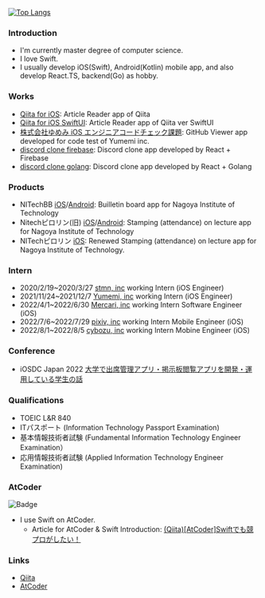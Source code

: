 [![Top Langs](https://github-readme-stats.vercel.app/api/top-langs/?username=kntkymt&layout=compact)](https://github.com/anuraghazra/github-readme-stats)

### Introduction
- I'm currently master degree of computer science.
- I love Swift.
- I usually develop iOS(Swift), Android(Kotlin) mobile app, and also develop React.TS, backend(Go) as hobby.

### Works
- [Qiita for iOS](https://github.com/kntkymt/Qiita_for_iOS): Article Reader app of Qiita
- [Qiita for iOS SwiftUI](https://github.com/kntkymt/Qiita_for_iOS_SwiftUI): Article Reader app of Qiita ver SwiftUI
- [株式会社ゆめみ iOS エンジニアコードチェック課題](https://github.com/kntkymt/yumemi-ios-engineer-codecheck): GitHub Viewer app developed for code test of Yumemi inc.
- [discord clone firebase](https://github.com/kntkymt/discord_clone_firebase): Discord clone app developed by React + Firebase
- [discord clone golang](https://github.com/kntkymt/discord_clone_golang): Discord clone app developed by React + Golang
    
### Products
- NITechBB [iOS](https://apps.apple.com/us/app/id1525858812)/[Android](https://play.google.com/store/apps/details?id=com.c0de_mattari.nitechbb): Builletin board app for Nagoya Institute of Technology
- Nitechピロリン(旧) [iOS](https://apps.apple.com/us/app/id1449703640)/[Android](https://play.google.com/store/apps/details?id=jp.ac.nitech.pyrroline): Stamping (attendance) on lecture app for Nagoya Institute of Technology
- NITechピロリン [iOS](https://apps.apple.com/us/app/id1584907746): Renewed Stamping (attendance) on lecture app for Nagoya Institute of Technology.

### Intern
- 2020/2/19~2020/3/27 [stmn, inc](https://stmn.co.jp/) working Intern (iOS Engineer)
- 2021/11/24~2021/12/7 [Yumemi, inc](https://www.yumemi.co.jp/) working Intern (iOS Engineer)
- 2022/4/1~2022/6/30 [Mercari, inc](https://about.mercari.com/) working Intern Software Engineer (iOS)
- 2022/7/6~2022/7/29 [pixiv, inc](https://www.pixiv.co.jp/) working Intern Mobile Engineer (iOS)
- 2022/8/1~2022/8/5 [cybozu, inc](https://cybozu.co.jp/) working Intern Mobine Engineer (iOS)

### Conference
- iOSDC Japan 2022 [大学で出席管理アプリ・掲示板閲覧アプリを開発・運用している学生の話](https://fortee.jp/iosdc-japan-2022/proposal/f4ca136c-710e-4373-8b4c-1a4265ff5ed7)

### Qualifications
- TOEIC L&R 840
- ITパスポート (Information Technology Passport Examination)
- 基本情報技術者試験 (Fundamental Information Technology Engineer Examination）
- 応用情報技術者試験 (Applied Information Technology Engineer Examination)
    
### AtCoder

![Badge](https://cp-logo.vercel.app/atcoder/kntkymt)

- I use Swift on AtCoder.
    - Article for AtCoder & Swift Introduction: [(Qiita)[AtCoder]Swiftでも競プロがしたい！](https://qiita.com/kntkymt/items/4f02c6b90462f354de6d)

### Links
- [Qiita](https://qiita.com/kntkymt)
- [AtCoder](https://atcoder.jp/users/kntkymt)
